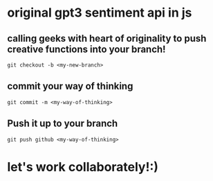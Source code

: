 # original gpt3 sentiment api in js 
## calling geeks with heart of originality to push creative functions into your branch!
```
git checkout -b <my-new-branch>
```
## commit your way of thinking
```
git commit -m <my-way-of-thinking>
```
## Push it up to your branch
```
git push github <my-way-of-thinking>
```
# let's work collaborately!:)
